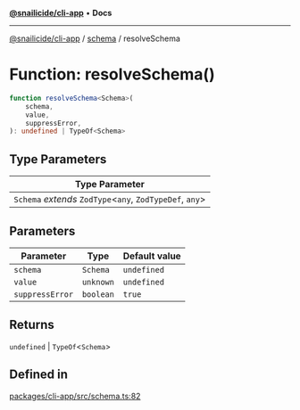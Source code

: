 [**@snailicide/cli-app**](../../../README.md) • **Docs**

---

[@snailicide/cli-app](../../../README.md) / [schema](../README.md) / resolveSchema

# Function: resolveSchema()

```ts
function resolveSchema<Schema>(
    schema,
    value,
    suppressError,
): undefined | TypeOf<Schema>
```

## Type Parameters

| Type Parameter                                             |
| ---------------------------------------------------------- |
| `Schema` _extends_ `ZodType`\<`any`, `ZodTypeDef`, `any`\> |

## Parameters

| Parameter       | Type      | Default value |
| --------------- | --------- | ------------- |
| `schema`        | `Schema`  | `undefined`   |
| `value`         | `unknown` | `undefined`   |
| `suppressError` | `boolean` | `true`        |

## Returns

`undefined` \| `TypeOf`\<`Schema`\>

## Defined in

[packages/cli-app/src/schema.ts:82](https://github.com/gbtunney/snailicide-monorepo/blob/2f8292b3376742ccb9ee5c3746eee5023a1d41bb/packages/cli-app/src/schema.ts#L82)
